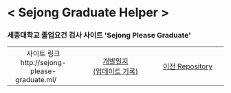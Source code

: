 # < Sejong Graduate Helper >

### 세종대학교 졸업요건 검사 사이트 'Sejong Please Graduate'

<table width="2000">
    <tr width="2000">
        <td width="33%" align='center'>사이트 링크 <br> http://sejong-please-graduate.ml/ &nbsp;&nbsp;&nbsp;&nbsp;&nbsp;&nbsp;&nbsp;</td>
        <td width="33%" align='center'><a href="/dev_record.md">개발일지<br>(업데이트 기록)</a></td>
        <td width="33%" align='center'><a href="https://github.com/hon99oo/SejongGraduateHellper">이전 Repository</a></td>
    </tr>
</table>


<br>

